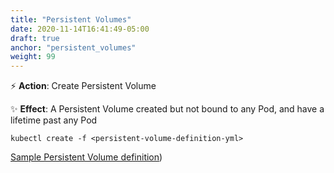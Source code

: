 ```yaml
---
title: "Persistent Volumes"
date: 2020-11-14T16:41:49-05:00
draft: true
anchor: "persistent_volumes"
weight: 99
---
```


⚡️ **Action**: Create Persistent Volume

✨ **Effect**: A Persistent Volume created but not bound to any Pod, and have a lifetime past any Pod

```
kubectl create -f <persistent-volume-definition-yml>
```

[Sample Persistent Volume definition](https://github.com/ddubson/k8s-examples/blob/main/src/volumes/simple_persistent_volume_claim_definition.yml))